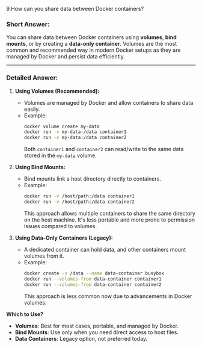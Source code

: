9.How can you share data between Docker containers?

### **Short Answer:**
You can share data between Docker containers using **volumes**, **bind mounts**, or by creating a **data-only container**. Volumes are the most common and recommended way in modern Docker setups as they are managed by Docker and persist data efficiently.

---

### **Detailed Answer:**
1. **Using Volumes (Recommended):**  
   - Volumes are managed by Docker and allow containers to share data easily.  
   - Example:  
     ```bash
     docker volume create my-data
     docker run -v my-data:/data container1
     docker run -v my-data:/data container2
     ```
     Both `container1` and `container2` can read/write to the same data stored in the `my-data` volume.

2. **Using Bind Mounts:**  
   - Bind mounts link a host directory directly to containers.  
   - Example:  
     ```bash
     docker run -v /host/path:/data container1
     docker run -v /host/path:/data container2
     ```
     This approach allows multiple containers to share the same directory on the host machine. It's less portable and more prone to permission issues compared to volumes.

3. **Using Data-Only Containers (Legacy):**  
   - A dedicated container can hold data, and other containers mount volumes from it.  
   - Example:  
     ```bash
     docker create -v /data --name data-container busybox
     docker run --volumes-from data-container container1
     docker run --volumes-from data-container container2
     ```
     This approach is less common now due to advancements in Docker volumes.

**Which to Use?**  
- **Volumes**: Best for most cases, portable, and managed by Docker.  
- **Bind Mounts**: Use only when you need direct access to host files.  
- **Data Containers**: Legacy option, not preferred today.